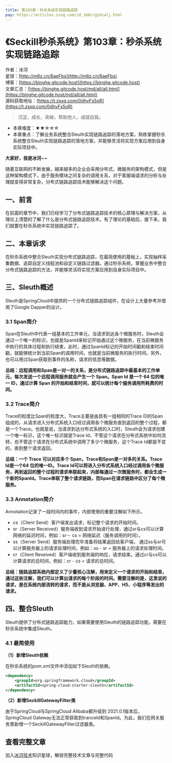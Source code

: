 ```yaml
---
title: 第103章：秒杀系统实现链路追踪
pay: https://articles.zsxq.com/id_i68crg1dcwlj.html
---
```


# 《Seckill秒杀系统》第103章：秒杀系统实现链路追踪

作者：冰河
<br/>星球：[http://m6z.cn/6aeFbs](http://m6z.cn/6aeFbs)
<br/>博客：[https://binghe.gitcode.host](https://binghe.gitcode.host)
<br/>文章汇总：[https://binghe.gitcode.host/md/all/all.html](https://binghe.gitcode.host/md/all/all.html)
<br/>源码获取地址：[https://t.zsxq.com/0dhvFs5oR](https://t.zsxq.com/0dhvFs5oR)

> 沉淀，成长，突破，帮助他人，成就自我。

* 本章难度：★★☆☆☆
* 本章重点：了解业务系统整合Sleuth实现链路追踪的落地方案，熟练掌握秒杀系统整合Sleuth实现链路追踪的落地方案，并能够灵活将实现方案应用到自身实际项目中。

**大家好，我是冰河~~**

随着互联网的不断发展，越来越多的企业会采用分布式、微服务的架构模式，但是这种架构模式下，由于服务模块之间复杂的调用关系，对于客服端请求的分析与处理就变得非常复杂，分布式链路追踪技术能够解决这个问题。

## 一、前言

在前面的章节中，我们已经学习了分布式链路追踪技术的核心原理与解决方案，从理论上清楚的了解了什么是分布式链路追踪技术。有了理论的基础后，接下来，我们就要在秒杀系统中实现链路追踪了。

## 二、本章诉求

在秒杀系统中整合Sleuth实现分布式链路追踪，在最简使用的基础上，实现抽样采集数据、追踪自定义线程池和自定义链路过滤器。通过秒杀系统，掌握业务中整合分布式链路追踪的方法，并能够灵活将实现方案应用到自身实际项目中。

## 三、Sleuth概述

Sleuth是SpringCloud中提供的一个分布式链路追踪组件，在设计上大量参考并借用了Google Dapper的设计。

### 3.1 Span简介

Span在Sleuth中代表一组基本的工作单元，当请求到达各个微服务时，Sleuth会通过一个唯一的标识，也就是SpanId来标记开始通过这个微服务，在当前微服务中执行的具体过程和执行结束，此时，通过SpanId标记的开始时间戳和结束时间戳，就能够统计到当前Span的调用时间，也就是当前微服务的执行时间。另外，也可以用过Span获取到事件的名称，请求的信息等数据。

**总结：远程调用和Span是一对一的关系，是分布式链路追踪中最基本的工作单元，每次发送一个远程调用服务就会产生一个 Span。Span Id 是一个 64 位的唯一 ID，通过计算 Span 的开始和结束时间，就可以统计每个服务调用所耗费的时间。**

### 3.2 Trace简介

Trace的粒度比Span的粒度大，Trace主要是由具有一组相同的Trace ID的Span组成的，从请求进入分布式系统入口经过调用各个微服务直到返回的整个过程，都是一个Trace。也就是说，当请求到达分布式系统的入口时，Sleuth会为请求创建一个唯一标识，这个唯一标识就是Trace Id，不管这个请求在分布式系统中如何流转，也不管这个请求在分布式系统中调用了多少个微服务，这个Trace Id都是不变的，直到整个请求返回。

**总结：一个 Trace 可以对应多个 Span，Trace和Span是一对多的关系。Trace Id是一个64 位的唯一ID。Trace Id可以将进入分布式系统入口经过调用各个微服务，再到返回的整个过程的请求串联起来，内部每通过一次微服务时，都会生成一个新的SpanId。Trace串联了整个请求链路，而Span在请求链路中区分了每个微服务。**

### 3.3 Annotation简介

Annotation记录了一段时间内的事件，内部使用的重要注解如下所示。

* cs（Client Send）客户端发出请求，标记整个请求的开始时间。
* sr（Server Received）服务端收到请求开始进行处理，通过sr与cs可以计算网络的延迟时间，例如：sr－ cs = 网络延迟（服务调用的时间）。
* ss（Server Send）服务端处理完毕准备将结果返回给客户端， 通过ss与sr可以计算服务器上的请求处理时间，例如：ss - sr = 服务器上的请求处理时间。
* cr（Client Reveived）客户端收到服务端的响应，请求结束。通过cr与cs可以计算请求的总时间，例如：cr - cs = 请求的总时间。

**总结：链路追踪系统内部定义了少量核心注解，用来定义一个请求的开始和结束，通过这些注解，我们可以计算出请求的每个阶段的时间。需要注解的是，这里说的请求，是在系统内部流转的请求，而不是从浏览器、APP、H5、小程序等发出的请求。**

## 四、整合Sleuth

Sleuth提供了分布式链路追踪能力，如果需要使用Sleuth的链路追踪功能，需要在秒杀系统中集成Sleuth。

### 4.1 最简使用

**（1）新增Sleuth依赖**

在秒杀系统的pom.xml文件中添加如下Sleuth的依赖。

```xml
<dependency>
    <groupId>org.springframework.cloud</groupId>
    <artifactId>spring-cloud-starter-sleuth</artifactId>
</dependency>
```

**（2）新增SeckillGatewayFilter类**

由于SpringCloud与SpringCloud Alibaba都升级到 2021.0.1版本后，SpringCloud Gateway无法正常获取到tranceId和SpanId。为此，我们在网关服务里新增一个SeckillGatewayFilter过滤器类。

## 查看完整文章

加入[冰河技术](http://m6z.cn/6aeFbs)知识星球，解锁完整技术文章与完整代码
